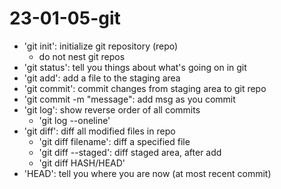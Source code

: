 # 23-01-05-git

- 'git init': initialize git repository (repo)
	- do not nest git repos
- 'git status': tell you things about what's going on in git
- 'git add': add a file to the staging area
- 'git commit': commit changes from staging area to git repo
- 'git commit -m "message": add msg as you commit
- 'git log': show reverse order of all commits
	- 'git log --oneline'
- 'git diff': diff all modified files in repo
	- 'git diff filename': diff a specified file
	- 'git diff --staged': diff staged area, after add
	- 'git diff HASH/HEAD'
- 'HEAD': tell you where you are now (at most recent commit)

